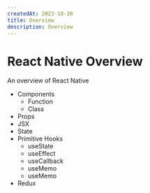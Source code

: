 ```yaml
---
createdAt: 2023-10-30
title: Overview
description: Overview
---
```


# React Native Overview

An overview of React Native

- Components
  - Function
  - Class
- Props
- JSX
- State
- Primitive Hooks
  - useState
  - useEffect
  - useCallback
  - useMemo
  - useMemo
- Redux